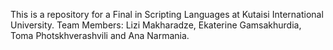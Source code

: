 This is a repository for a Final in Scripting Languages at Kutaisi International University.
Team Members: Lizi Makharadze, Ekaterine Gamsakhurdia, Toma Photskhverashvili and Ana Narmania.